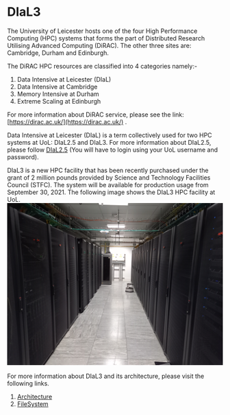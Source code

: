 # DIaL3

The University of Leicester hosts one of the four High Performance Computing (HPC) systems that forms the part of Distributed Research Utilising Advanced Computing (DiRAC). The other three sites are: Cambridge, Durham and Edinburgh.

The DiRAC HPC resources are classified into 4 categories namely:-

1. Data Intensive at Leicester (DIaL)
2. Data Intensive at Cambridge
3. Memory Intensive at Durham 
4. Extreme Scaling at Edinburgh

For more information about DiRAC service, please see the link: [https://dirac.ac.uk/](https://dirac.ac.uk/) .

Data Intensive at Leicester (DIaL) is a term collectively used for two HPC systems at UoL: DIaL2.5 and DIaL3. For more information about DIaL2.5, please follow [DIaL2.5](https://www2.le.ac.uk/offices/itservices/ithelp/services/hpc/dirac) (You will have to login using your UoL username and password).

DIaL3 is a new HPC facility that has been recently purchased under the grant of 2 million pounds provided by Science and Technology Facilities Council (STFC). The system will be available for production usage from September 30, 2021. The following image shows the DIaL3 HPC facility at UoL.![DiAL image](./Images/Cluster/dial3.jpg)

For more information about DIaL3 and its architecture, please visit the following links.

1. [Architecture](./About_dial3/architecture.md)
2. [FileSystem](./About_dial3/architecture.md)

